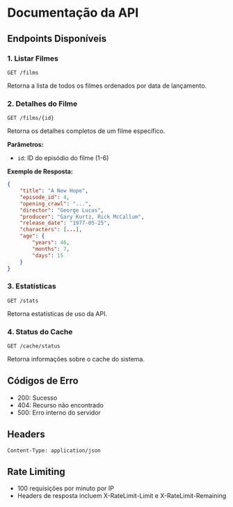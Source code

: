 # Documentação da API

## Endpoints Disponíveis

### 1. Listar Filmes
```
GET /films
```
Retorna a lista de todos os filmes ordenados por data de lançamento.

### 2. Detalhes do Filme
```
GET /films/{id}
```
Retorna os detalhes completos de um filme específico.

**Parâmetros:**
- `id`: ID do episódio do filme (1-6)

**Exemplo de Resposta:**
```json
{
    "title": "A New Hope",
    "episode_id": 4,
    "opening_crawl": "...",
    "director": "George Lucas",
    "producer": "Gary Kurtz, Rick McCallum",
    "release_date": "1977-05-25",
    "characters": [...],
    "age": {
        "years": 46,
        "months": 7,
        "days": 15
    }
}
```

### 3. Estatísticas
```
GET /stats
```
Retorna estatísticas de uso da API.

### 4. Status do Cache
```
GET /cache/status
```
Retorna informações sobre o cache do sistema.

## Códigos de Erro
- 200: Sucesso
- 404: Recurso não encontrado
- 500: Erro interno do servidor

## Headers
```
Content-Type: application/json
```

## Rate Limiting
- 100 requisições por minuto por IP
- Headers de resposta incluem X-RateLimit-Limit e X-RateLimit-Remaining
